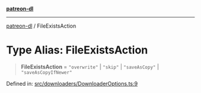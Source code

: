 [**patreon-dl**](../README.md)

***

[patreon-dl](../README.md) / FileExistsAction

# Type Alias: FileExistsAction

> **FileExistsAction** = `"overwrite"` \| `"skip"` \| `"saveAsCopy"` \| `"saveAsCopyIfNewer"`

Defined in: [src/downloaders/DownloaderOptions.ts:9](https://github.com/patrickkfkan/patreon-dl/blob/4add035452a0337eb07608bde52caecf1dcf43e7/src/downloaders/DownloaderOptions.ts#L9)
